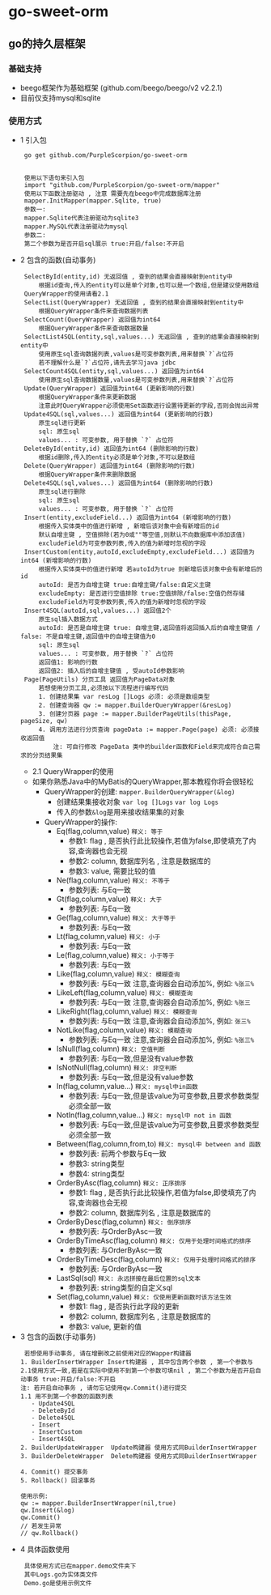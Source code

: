 # go-sweet-orm

## go的持久层框架

### 基础支持
 - beego框架作为基础框架  (github.com/beego/beego/v2 v2.2.1)
 - 目前仅支持mysql和sqlite
### 使用方式

 - 1 引入包 
   ```text
    go get github.com/PurpleScorpion/go-sweet-orm
    
   ```
   ```text
    使用以下语句来引入包
    import "github.com/PurpleScorpion/go-sweet-orm/mapper"
    使用以下函数注册驱动 , 注意 需要先在beego中完成数据库注册
    mapper.InitMapper(mapper.Sqlite, true)
    参数一: 
    mapper.Sqlite代表注册驱动为sqlite3
    mapper.MySQL代表注册驱动为mysql
    参数二:
    第二个参数为是否开启sql展示 true:开启/false:不开启
   ```
 - 2 包含的函数(自动事务)
   ```text
    SelectById(entity,id) 无返回值 , 查到的结果会直接映射到entity中
        根据id查询,传入的entity可以是单个对象,也可以是一个数组,但是建议使用数组
    QueryWrapper的使用请看2.1
    SelectList(QueryWrapper) 无返回值 , 查到的结果会直接映射到entity中
        根据QueryWrapper条件来查询数据列表
    SelectCount(QueryWrapper) 返回值为int64
        根据QueryWrapper条件来查询数据数量
    SelectList4SQL(entity,sql,values...) 无返回值 , 查到的结果会直接映射到entity中
        使用原生sql查询数据列表,values是可变参数列表,用来替换`?`占位符
        若不理解什么是`?`占位符,请先去学习java jdbc
    SelectCount4SQL(entity,sql,values...) 返回值为int64
        使用原生sql查询数据数量,values是可变参数列表,用来替换`?`占位符
    Update(QueryWrapper) 返回值为int64 (更新影响的行数)
        根据QueryWrapper条件来更新数据
        注意此时QueryWrapper必须使用Set函数进行设置待更新的字段,否则会抛出异常
    Update4SQL(sql,values...) 返回值为int64 (更新影响的行数)
        原生sql进行更新
        sql: 原生sql
        values... : 可变参数, 用于替换 `?` 占位符
    DeleteById(entity,id) 返回值为int64 (删除影响的行数)
        根据id删除,传入的entity必须是单个对象,不可以是数组
    Delete(QueryWrapper) 返回值为int64 (删除影响的行数)
        根据QueryWrapper条件来删除数据
    Delete4SQL(sql,values...) 返回值为int64 (删除影响的行数)
        原生sql进行删除
        sql: 原生sql
        values... : 可变参数, 用于替换 `?` 占位符
    Insert(entity,excludeField...) 返回值为int64 (新增影响的行数)
        根据传入实体类中的值进行新增 , 新增后该对象中会有新增后的id
        默认自增主键 , 空值排除(若为0或""等空值,则默认不向数据库中添加该值)
        excludeField为可变参数列表,传入的值为新增时忽视的字段
    InsertCustom(entity,autoId,excludeEmpty,excludeField...) 返回值为int64 (新增影响的行数)
        根据传入实体类中的值进行新增 若autoId为true 则新增后该对象中会有新增后的id
        autoId: 是否为自增主键 true:自增主键/false:自定义主键
        excludeEmpty: 是否进行空值排除 true:空值排除/false:空值仍然存储
        excludeField为可变参数列表,传入的值为新增时忽视的字段
    Insert4SQL(autoId,sql,values...) 返回值2个
        原生sql插入数据方式
        autoId: 是否是自增主键 true: 自增主键,返回值将返回插入后的自增主键值 / false: 不是自增主键,返回值中的自增主键值为0
        sql: 原生sql
        values... : 可变参数, 用于替换 `?` 占位符
        返回值1: 影响的行数
        返回值2: 插入后的自增主键值 , 受autoId参数影响
    Page(PageUtils) 分页工具 返回值为PageData对象
        若想使用分页工具,必须按以下流程进行编写代码
        1. 创建结果集 var resLog []Logs 必须: 必须是数组类型
        2. 创建查询器 qw := mapper.BuilderQueryWrapper(&resLog)
        3. 创建分页器 page := mapper.BuilderPageUtils(thisPage, pageSize, qw)
        4. 调用方法进行分页查询 pageData := mapper.Page(page) 必须: 必须接收返回值
            注: 可自行修改 PageData 类中的builder函数和Field来完成符合自己需求的分页结果集
   ```
   -  2.1 QueryWrapper的使用
     - 如果你熟悉Java中的MyBatis的QueryWrapper,那本教程你将会很轻松
       - QueryWrapper的创建: `mapper.BuilderQueryWrapper(&log)`
           - 创建结果集接收对象 `var log []Logs` `var log Logs`
           - 传入的参数`&log`是用来接收结果集的对象
       - QueryWrapper的操作:
         - Eq(flag,column,value) `释义: 等于`
           - 参数1: flag , 是否执行此比较操作,若值为false,即使填充了内容,查询器也会无视
           - 参数2: column, 数据库列名 , 注意是数据库的
           - 参数3: value, 需要比较的值
         - Ne(flag,column,value) `释义: 不等于`
           - 参数列表: 与Eq一致
         - Gt(flag,column,value) `释义: 大于`
           - 参数列表: 与Eq一致
         - Ge(flag,column,value) `释义: 大于等于`
             - 参数列表: 与Eq一致
         - Lt(flag,column,value) `释义: 小于`
           - 参数列表: 与Eq一致
         - Le(flag,column,value) `释义: 小于等于`
           - 参数列表: 与Eq一致
         - Like(flag,column,value) `释义: 模糊查询`
           - 参数列表: 与Eq一致 注意,查询器会自动添加%, 例如: `%张三%`
         - LikeLeft(flag,column,value) `释义: 模糊查询`
           - 参数列表: 与Eq一致 注意,查询器会自动添加%, 例如: `%张三`
         - LikeRight(flag,column,value) `释义: 模糊查询`
           - 参数列表: 与Eq一致 注意,查询器会自动添加%, 例如: `张三%`
         - NotLike(flag,column,value) `释义: 模糊查询`
           - 参数列表: 与Eq一致 注意,查询器会自动添加%, 例如: `%张三%`
         - IsNull(flag,column) `释义: 空值判断`
           - 参数列表: 与Eq一致,但是没有value参数
         - IsNotNull(flag,column) `释义: 非空判断`
           - 参数列表: 与Eq一致,但是没有value参数
         - In(flag,column,value...) `释义: mysql中in函数`
           - 参数列表: 与Eq一致,但是该value为可变参数,且要求参数类型必须全部一致
         - NotIn(flag,column,value...) `释义: mysql中 not in 函数`
           - 参数列表: 与Eq一致,但是该value为可变参数,且要求参数类型必须全部一致
         - Between(flag,column,from,to) `释义: mysql中 between and 函数`
           - 参数列表: 前两个参数与Eq一致
           - 参数3: string类型
           - 参数4: string类型
         - OrderByAsc(flag,column) `释义: 正序排序`
           - 参数1: flag , 是否执行此比较操作,若值为false,即使填充了内容,查询器也会无视
           - 参数2: column, 数据库列名 , 注意是数据库的
         - OrderByDesc(flag,column) `释义: 倒序排序`
           - 参数列表: 与OrderByAsc一致
         - OrderByTimeAsc(flag,column)  `释义: 仅用于处理时间格式的排序`
           - 参数列表: 与OrderByAsc一致
         - OrderByTimeDesc(flag,column)  `释义: 仅用于处理时间格式的排序`
           - 参数列表: 与OrderByAsc一致
         - LastSql(sql) `释义: 永远拼接在最后位置的sql文本`
           - 参数列表: string类型的自定义sql
         - Set(flag,column,value) `释义: 仅使用更新函数时该方法生效`
           - 参数1: flag , 是否执行此字段的更新
           - 参数2: column, 数据库列名 , 注意是数据库的
           - 参数3: value, 更新的值
 - 3 包含的函数(手动事务)   
   ```text
    若想使用手动事务, 请在增删改之前使用对应的Wapper构建器
   1. BuilderInsertWrapper Insert构建器 , 其中包含两个参数 , 第一个参数与2.1使用方式一致,若是在实际中使用不到第一个参数可填nil , 第二个参数为是否开启自动事务 true:开启/false:不开启
   注: 若开启自动事务 , 请勿忘记使用qw.Commit()进行提交
   1.1 用不到第一个参数的函数列表
      - Update4SQL
      - DeleteById
      - Delete4SQL
      - Insert
      - InsertCustom
      - Insert4SQL
   2. BuilderUpdateWrapper  Update构建器 使用方式同BuilderInsertWrapper
   3. BuilderDeleteWrapper  Delete构建器 使用方式同BuilderInsertWrapper
   
   4. Commit() 提交事务
   5. Rollback() 回滚事务
   
   使用示例:
   qw := mapper.BuilderInsertWrapper(nil,true)
   qw.Insert(&log)
   qw.Commit()
   // 若发生异常
   // qw.Rollback()
   
   ```
 - 4 具体函数使用
   ```text
    具体使用方式已在mapper.demo文件夹下
    其中Logs.go为实体类文件
    Demo.go是使用示例文件
   ```